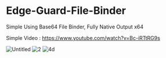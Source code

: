 # Edge-Guard-File-Binder
Simple Using Base64 File Binder, Fully Native Output x64


Simple Video : https://www.youtube.com/watch?v=Bc-iRTtRG9s


![Untitled](https://user-images.githubusercontent.com/127977328/225978835-7f109a51-4bfe-4ac5-876d-627a57fe66a0.jpg)
![2](https://user-images.githubusercontent.com/127977328/225978851-1a29c435-29f0-4629-92d0-4789a1b36efa.jpg)
![4d](https://user-images.githubusercontent.com/127977328/225978855-a6e50d11-85f8-4e4f-9c72-c55ee14a76f7.jpg)
